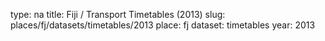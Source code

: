 type: na
title: Fiji / Transport Timetables (2013)
slug: places/fj/datasets/timetables/2013
place: fj
dataset: timetables
year: 2013
